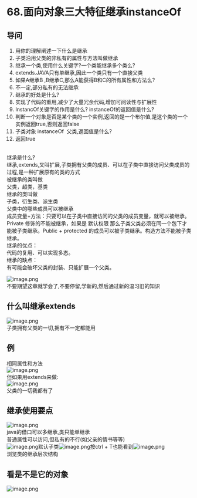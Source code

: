 # 68.面向对象三大特征继承instanceOf

<a name="DgBkQ"></a>
## 导问
1. 用你的理解阐述一下什么是继承
  1. 子类沿用父类的非私有的属性与方法叫做继承
2. 继承一个类,使用什么关键字?一个类能继承多个类么?
  1. extends.JAVA只有单继承,因此一个类只有一个直接父类
3. 如果A继承B ,B继承C,那么A能获得B和C的所有属性和方法么?
  1. 不一定,部分私有的无法继承
4. 继承的好处是什么?
  1. 实现了代码的重用,减少了大量冗余代码,增加可阅读性与扩展性
5. InstancOf关键字的作用是什么? instanceOf的返回值是什么?
  1. 判断一个对象是否是某个类的一个实例,返回的是一个布尔值,是这个类的一个实例返回true,否则返回false
6. 子类对象 instanceOf  父类,返回值是什么?
  1. 返回true


<br />继承是什么?<br />继承,extends,又叫扩展,子类拥有父类的成员、可以在子类中直接访问父类成员的过程,是一种扩展原有的类的方式<br />被继承的类叫做<br />父类，超类，基类<br />继承的类叫做<br />子类，衍生类、派生类<br />父类中的哪些成员可以被继承<br />成员变量+方法：只要可以在子类中直接访问的父类的成员变量，就可以被继承。Private 修饰的不能被继承，如果是 默认权限
那么子类父类必须在同一个包下才能被子类继承。Public + protected 的成员可以被子类继承。构造方法不能被子类继承。<br />继承的优点：<br />代码的复用、可以实现多态。<br />继承的缺点：<br />有可能会破坏父类的封装、只能扩展一个父类。


![image.png](https://cdn.nlark.com/yuque/0/2019/png/349894/1559353321281-19ac7959-f04a-4848-b1d9-f847a315e32d.png#align=left&display=inline&height=92&name=image.png&originHeight=92&originWidth=461&size=41607&status=done&width=461)<br />不要期望这章就学会了,不要停留,学新的,然后通过新的温习旧的知识

<a name="WlfT0"></a>
## 什么叫继承extends
![image.png](https://cdn.nlark.com/yuque/0/2019/png/349894/1559353604938-24d3d9ef-2e0c-4fe4-9d2e-e50506e62c65.png#align=left&display=inline&height=510&name=image.png&originHeight=510&originWidth=730&size=62589&status=done&width=730)<br />子类拥有父类的一切,拥有不一定都能用
<a name="bXXlB"></a>
## 例
相同属性和方法<br />![image.png](https://cdn.nlark.com/yuque/0/2019/png/349894/1559353735684-ad9be830-530c-41c8-8b98-b925d5934d02.png#align=left&display=inline&height=270&name=image.png&originHeight=270&originWidth=342&size=57425&status=done&width=342)<br />但如果用extends来做:<br />![image.png](https://cdn.nlark.com/yuque/0/2019/png/349894/1559353775578-a03794d4-c5aa-4170-81f4-666f6aca039f.png#align=left&display=inline&height=178&name=image.png&originHeight=178&originWidth=235&size=36949&status=done&width=235)<br />父类的一切我都有了

<a name="3qWQo"></a>
## 继承使用要点
![image.png](https://cdn.nlark.com/yuque/0/2019/png/349894/1559353891645-df086f06-bcbc-442f-b72a-3d5a8ea86444.png#align=left&display=inline&height=229&name=image.png&originHeight=229&originWidth=542&size=96675&status=done&width=542)<br />java的借口可以多继承,类只能单继承<br />普通属性可以访问,但私有的不行(如父亲的情书等等)<br />![image.png](https://cdn.nlark.com/yuque/0/2019/png/349894/1559353957170-1ebef104-e317-4ce5-897a-4c65584a1dc2.png#align=left&display=inline&height=41&name=image.png&originHeight=41&originWidth=211&size=10577&status=done&width=211)默认子类![image.png](https://cdn.nlark.com/yuque/0/2019/png/349894/1559353964122-6b8f8eb7-4719-4bfc-89e7-b03624387b7b.png#align=left&display=inline&height=36&name=image.png&originHeight=36&originWidth=109&size=5693&status=done&width=109)按ctrl + T也能看到![image.png](https://cdn.nlark.com/yuque/0/2019/png/349894/1559353976368-1a05ee72-126c-4835-acf0-929174f2e994.png#align=left&display=inline&height=60&name=image.png&originHeight=60&originWidth=150&size=10373&status=done&width=150)<br />浏览类的继承层次结构

<a name="M4q4R"></a>
## 
<a name="NkHcj"></a>
## 看是不是它的对象
![image.png](https://cdn.nlark.com/yuque/0/2019/png/349894/1559354057569-b9d9d94c-b8be-4daf-93e9-0e37c6c6b6f7.png#align=left&display=inline&height=220&name=image.png&originHeight=220&originWidth=355&size=56225&status=done&width=355)
